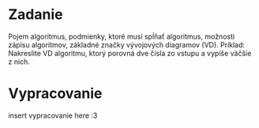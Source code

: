 # Zadanie
Pojem algoritmus, podmienky, ktoré musí spĺňať algoritmus, možnosti zápisu algoritmov, základné značky vývojových diagramov (VD).
Príklad: Nakreslite VD algoritmu, ktorý porovná dve čísla zo vstupu a vypíše väčšie z nich.

# Vypracovanie
insert vypracovanie here :3